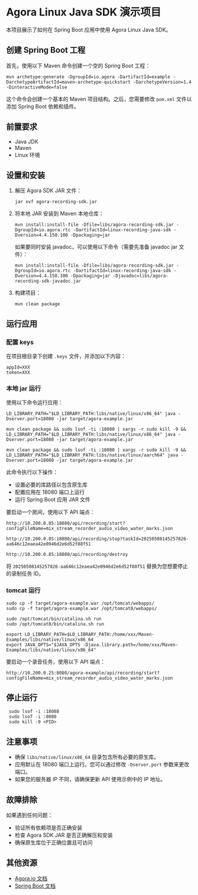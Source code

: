 # Agora Linux Java SDK 演示项目

本项目展示了如何在 Spring Boot 应用中使用 Agora Linux Java SDK。

## 创建 Spring Boot 工程

首先，使用以下 Maven 命令创建一个空的 Spring Boot 工程：

```
mvn archetype:generate -DgroupId=io.agora -DartifactId=example -DarchetypeArtifactId=maven-archetype-quickstart -DarchetypeVersion=1.4 -DinteractiveMode=false
```

这个命令会创建一个基本的 Maven 项目结构。之后，您需要修改 `pom.xml` 文件以添加 Spring Boot 依赖和插件。

## 前置要求

- Java JDK
- Maven
- Linux 环境

## 设置和安装

1. 解压 Agora SDK JAR 文件：

   ```
   jar xvf agora-recording-sdk.jar
   ```

2. 将本地 JAR 安装到 Maven 本地仓库：

   ```
   mvn install:install-file -Dfile=libs/agora-recording-sdk.jar -DgroupId=io.agora.rtc -DartifactId=linux-recording-java-sdk -Dversion=4.4.150.100 -Dpackaging=jar
   ```

   如果要同时安装 javadoc，可以使用以下命令（需要先准备 javadoc jar 文件）：

   ```
   mvn install:install-file -Dfile=libs/agora-recording-sdk.jar -DgroupId=io.agora.rtc -DartifactId=linux-recording-java-sdk -Dversion=4.4.150.100 -Dpackaging=jar -Djavadoc=libs/agora-recording-sdk-javadoc.jar
   ```

3. 构建项目：

   ```
   mvn clean package
   ```

## 运行应用

### 配置 keys

在项目根目录下创建 `.keys` 文件，并添加以下内容：

```
appId=XXX
token=XXX
```

### 本地 jar 运行

使用以下命令运行应用：

```
LD_LIBRARY_PATH="$LD_LIBRARY_PATH:libs/native/linux/x86_64" java -Dserver.port=18080 -jar target/agora-example.jar

mvn clean package && sudo lsof -ti :18080 | xargs -r sudo kill -9 && LD_LIBRARY_PATH="$LD_LIBRARY_PATH:libs/native/linux/x86_64" java -Dserver.port=18080 -jar target/agora-example.jar

mvn clean package && sudo lsof -ti :18080 | xargs -r sudo kill -9 && LD_LIBRARY_PATH="$LD_LIBRARY_PATH:libs/native/linux/aarch64" java -Dserver.port=18080 -jar target/agora-example.jar
```

此命令执行以下操作：

- 设置必要的库路径以包含原生库
- 配置应用在 18080 端口上运行
- 运行 Spring Boot 应用 JAR 文件

要启动一个房间，使用以下 API 端点：

```
http://10.200.0.85:18080/api/recording/start?configFileName=mix_stream_recorder_audio_video_water_marks.json

http://10.200.0.85:18080/api/recording/stop?taskId=20250508145257826-aa646c12eaea42e0946d2e6d52f88f51

http://10.200.0.85:18080/api/recording/destroy
```

将 `20250508145257826-aa646c12eaea42e0946d2e6d52f88f51` 替换为您想要停止的录制任务 ID。

### tomcat 运行

```
sudo cp -f target/agora-example.war /opt/tomcat/webapps/
sudo cp -f target/agora-example.war /opt/tomcat8/webapps/

sudo /opt/tomcat/bin/catalina.sh run
sudo /opt/tomcat8/bin/catalina.sh run

export LD_LIBRARY_PATH=$LD_LIBRARY_PATH:/home/xxx/Maven-Examples/libs/native/linux/x86_64
export JAVA_OPTS="$JAVA_OPTS -Djava.library.path=/home/xxx/Maven-Examples/libs/native/linux/x86_64"
```

要启动一个录音任务，使用以下 API 端点：

```
http://10.200.0.25:8080/agora-example/api/recording/start?configFileName=mix_stream_recorder_audio_video_water_marks.json
```

## 停止运行

```
 sudo lsof -i :18080
 sudo lsof -i :8080
 sudo kill -9 <PID>
```

## 注意事项

- 确保 `libs/native/linux/x86_64` 目录包含所有必要的原生库。
- 应用默认在 18080 端口上运行。您可以通过修改 `-Dserver.port` 参数来更改端口。
- 如果您的服务器 IP 不同，请确保更新 API 使用示例中的 IP 地址。

## 故障排除

如果遇到任何问题：

- 验证所有依赖项是否正确安装
- 检查 Agora SDK JAR 是否正确解压和安装
- 确保原生库位于正确位置且可访问

## 其他资源

- [Agora.io 文档](https://docs.agora.io/cn/)
- [Spring Boot 文档](https://spring.io/projects/spring-boot)
